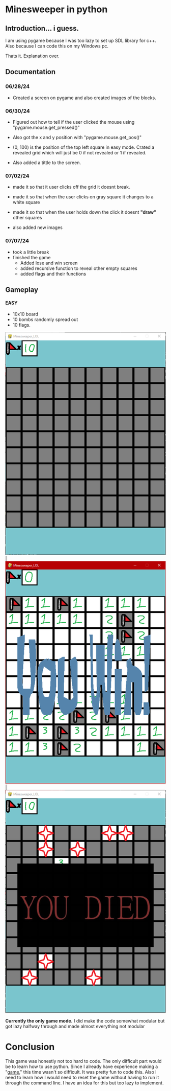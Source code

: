 # Minesweeper in python

## Introduction... i guess.
I am using pygame because I was too lazy to set up SDL library for c++.
Also because I can code this on my Windows pc.

Thats it. Explanation over.

## Documentation

### 06/28/24
* Created a screen on pygame and also created images of the blocks.

### 06/30/24
* Figured out how to tell if the user clicked the mouse using "pygame.mouse.get_pressed()"

* Also got the x and y position with "pygame.mouse.get_pos()"

* (0, 100) is the position of the top left square in easy mode.
Crated a revealed grid which will just be 0 if not revealed or 1 if revealed.

* Also added a tittle to the screen.

### 07/02/24

* made it so that it user clicks off the grid it doesnt break.

* made it so that when the user clicks on gray square it changes to a white square

* made it so that when the user holds down the click it doesnt **"draw"** other squares

* also added new images

### 07/07/24

* took a little break
* finished the game
    - Added lose and win screen
    - added recursive function to reveal other empty squares
    - added flags and their functions




## Gameplay

#### EASY
* 10x10 board
* 10 bombs randomly spread out
* 10 flags.

![nutrualImage](writeup/nutrual.png) | ![winImage](writeup/winScreen.png) | ![loseImage](writeup/loseScreen.png)


**Currently the only game mode.**
I did make the code somewhat modular but got lazy halfway through and made almost everything not modular


# Conclusion

This game was honestly not too hard to code. 
The only difficult part would be to learn how to use python. 
Since I already have experience making a "[game](https://github.com/IanSanchezBaca/RPG_creator_lol/tree/NewStart)," 
this time wasn't so difficult. 
It was pretty fun to code this.
Also I need to learn how I would need to reset the game without having to run it through the command line. 
I have an idea for this but too lazy to implement.
